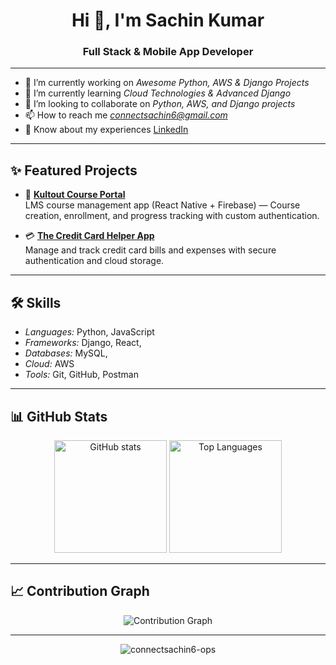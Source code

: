 

<!--
**connectsachin6-ops/connectsachin6-ops** is a ✨ _special_ ✨ repository because its `README.md` (this file) appears on your GitHub profile.

Here are some ideas to get you started:

- 🔭 I’m currently working on ...
- 🌱 I’m currently learning ...
- 👯 I’m looking to collaborate on ...
- 🤔 I’m looking for help with ...
- 💬 Ask me about ...
- 📫 How to reach me: ...
- 😄 Pronouns: ...
- ⚡ Fun fact: ...
-->

<h1 align="center">Hi 👋, I'm Sachin Kumar</h1>
<h3 align="center">Full Stack & Mobile App Developer</h3>

---

- 🔭 I’m currently working on *Awesome Python, AWS & Django Projects*
- 🌱 I’m currently learning *Cloud Technologies & Advanced Django*
- 👯 I’m looking to collaborate on *Python, AWS, and Django projects*
- 📫 How to reach me *connectsachin6@gmail.com*
- 📄 Know about my experiences [LinkedIn](https://www.linkedin.com/in/sachinkumar1212)

---

## ✨ Featured Projects

- 🚀 **[Kultout Course Portal](https://github.com/connectsachin6-ops/Kultout-Course-Portal)**  
  LMS course management app (React Native + Firebase) — Course creation, enrollment, and progress tracking with custom authentication.

- 💳 **[The Credit Card Helper App](https://github.com/connectsachin6-ops/Credit-Card-Helper)**  
  Manage and track credit card bills and expenses with secure authentication and cloud storage.

---

## 🛠 Skills

- *Languages:* Python, JavaScript 
- *Frameworks:* Django, React, 
- *Databases:* MySQL,  
- *Cloud:* AWS  
- *Tools:* Git, GitHub, Postman  

---

## 📊 GitHub Stats

<p align="center">
  <img src="https://github-readme-stats.vercel.app/api?username=connectsachin6-ops&show_icons=true&theme=tokyonight" alt="GitHub stats" height="180px"/>
  <img src="https://github-readme-stats.vercel.app/api/top-langs/?username=connectsachin6-ops&layout=compact&theme=tokyonight" alt="Top Languages" height="180px"/>
</p>

---

## 📈 Contribution Graph

<p align="center">
  <img src="https://github-readme-activity-graph.vercel.app/graph?username=connectsachin6-ops&theme=tokyo-night" alt="Contribution Graph" />
</p>

---

<p align="center">
  <img src="https://komarev.com/ghpvc/?username=connectsachin6-ops&label=Profile%20views&color=0e75b6&style=flat" alt="connectsachin6-ops" />
</p>
